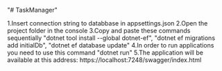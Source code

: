 "# TaskManager" 

1.Insert connection string to databbase in appsettings.json
2.Open the project folder in the console
3.Copy and paste these commands sequentially "dotnet tool install --global dotnet-ef", "dotnet ef migrations add initialDb", "dotnet ef database update"
4.In order to run applications you need to use this command "dotnet run"
5.The application will be available at this address: https://localhost:7248/swagger/index.html

